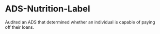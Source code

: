 # ADS-Nutrition-Label
Audited an ADS that determined whether an individual is capable of paying off their loans. 

